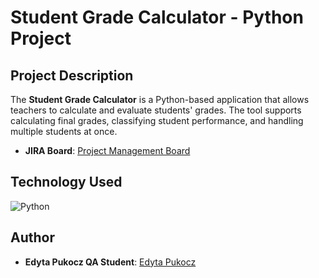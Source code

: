 # Student Grade Calculator - Python Project



## Project Description
The **Student Grade Calculator** is a Python-based application that allows teachers to calculate and evaluate students' grades. The tool supports calculating final grades, classifying student performance, and handling multiple students at once. 

- **JIRA Board**: [Project Management Board](<link_to_your_jira_project>)

## Technology Used
![Python](https://img.shields.io/badge/Language-Python-blue)

## Author

- **Edyta Pukocz QA Student**: [Edyta Pukocz](<link_to_your_linkedin_profile>)

